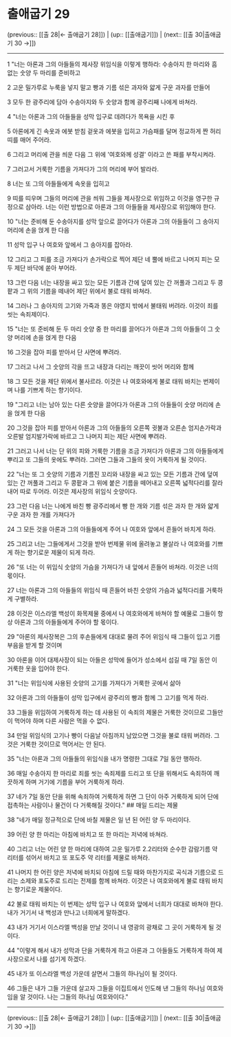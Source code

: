 # 출애굽기 29

(previous:: [[출 28|← 출애굽기 28]]) | (up:: [[출애굽기]]) | (next:: [[출 30|출애굽기 30 →]])

***




1 
"너는 아론과 그의 아들들의 제사장 위임식을 이렇게 행하라: 수송아지 한 마리와 흠 없는 숫양 두 마리를 준비하고 



2 
고운 밀가루로 누룩을 넣지 말고 빵과 기름 섞은 과자와 얇게 구운 과자를 만들어 



3 
모두 한 광주리에 담아 수송아지와 두 숫양과 함께 광주리째 나에게 바쳐라. 



4 
"너는 아론과 그의 아들들을 성막 입구로 데려다가 목욕을 시킨 후 



5 
아론에게 긴 속옷과 에봇 받침 겉옷과 에봇을 입히고 가슴패를 달며 정교하게 짠 허리띠를 매어 주어라. 



6 
그리고 머리에 관을 씌운 다음 그 위에 '여호와께 성결' 이라고 쓴 패를 부착시켜라. 



7 
그러고서 거룩한 기름을 가져다가 그의 머리에 부어 발라라. 



8 
너는 또 그의 아들들에게 속옷을 입히고 



9 
띠를 띠우며 그들의 머리에 관을 씌워 그들을 제사장으로 위임하고 이것을 영구한 규정으로 삼아라. 너는 이런 방법으로 아론과 그의 아들들을 제사장으로 위임해야 한다. 



10 
"너는 준비해 둔 수송아지를 성막 앞으로 끌어다가 아론과 그의 아들들이 그 송아지 머리에 손을 얹게 한 다음 



11 
성막 입구 나 여호와 앞에서 그 송아지를 잡아라. 



12 
그리고 그 피를 조금 가져다가 손가락으로 찍어 제단 네 뿔에 바르고 나머지 피는 모두 제단 바닥에 쏟아 부어라. 



13 
그런 다음 너는 내장을 싸고 있는 모든 기름과 간에 덮여 있는 간 꺼풀과 그리고 두 콩팥과 그 위의 기름을 떼내어 제단 위에서 불로 태워 바쳐라. 



14 
그러나 그 송아지의 고기와 가죽과 똥은 야영지 밖에서 불태워 버려라. 이것이 죄를 씻는 속죄제이다. 



15 
"너는 또 준비해 둔 두 마리 숫양 중 한 마리를 끌어다가 아론과 그의 아들들이 그 숫양 머리에 손을 얹게 한 다음 



16 
그것을 잡아 피를 받아서 단 사면에 뿌려라. 



17 
그러고 나서 그 숫양의 각을 뜨고 내장과 다리는 깨끗이 씻어 머리와 함께 



18 
그 모든 것을 제단 위에서 불사르라. 이것은 나 여호와에게 불로 태워 바치는 번제이며 나를 기쁘게 하는 향기이다. 



19 
"그리고 너는 남아 있는 다른 숫양을 끌어다가 아론과 그의 아들들이 숫양 머리에 손을 얹게 한 다음 



20 
그것을 잡아 피를 받아서 아론과 그의 아들들의 오른쪽 귓불과 오른손 엄지손가락과 오른발 엄지발가락에 바르고 그 나머지 피는 제단 사면에 뿌려라. 



21 
그러고 나서 너는 단 위의 피와 거룩한 기름을 조금 가져다가 아론과 그의 아들들에게 뿌리고 또 그들의 옷에도 뿌려라. 그러면 그들과 그들의 옷이 거룩하게 될 것이다. 



22 
"너는 또 그 숫양의 기름과 기름진 꼬리와 내장을 싸고 있는 모든 기름과 간에 덮여 있는 간 꺼풀과 그리고 두 콩팥과 그 위에 붙은 기름을 떼어내고 오른쪽 넓적다리를 잘라내어 따로 두어라. 이것은 제사장의 위임식 숫양이다. 



23 
그런 다음 너는 나에게 바친 빵 광주리에서 빵 한 개와 기름 섞은 과자 한 개와 얇게 구운 과자 한 개를 가져다가 



24 
그 모든 것을 아론과 그의 아들들에게 주어 나 여호와 앞에서 흔들어 바치게 하라. 



25 
그리고 너는 그들에게서 그것을 받아 번제물 위에 올려놓고 불살라 나 여호와를 기쁘게 하는 향기로운 제물이 되게 하라. 



26 
"또 너는 이 위임식 숫양의 가슴을 가져다가 내 앞에서 흔들어 바쳐라. 이것은 너의 몫이다. 



27 
너는 아론과 그의 아들들의 위임식 때 흔들어 바친 숫양의 가슴과 넓적다리를 거룩하게 구별하라. 



28 
이것은 이스라엘 백성이 화목제물 중에서 나 여호와에게 바쳐야 할 예물로 그들이 항상 아론과 그의 아들들에게 주어야 할 몫이다. 



29 
"아론의 제사장복은 그의 후손들에게 대대로 물려 주어 위임식 때 그들이 입고 기름 부음을 받게 할 것이며 



30 
아론을 이어 대제사장이 되는 아들은 성막에 들어가 성소에서 섬길 때 7일 동안 이 거룩한 옷을 입어야 한다. 



31 
"너는 위임식에 사용된 숫양의 고기를 가져다가 거룩한 곳에서 삶아 



32 
아론과 그의 아들들이 성막 입구에서 광주리의 빵과 함께 그 고기를 먹게 하라. 



33 
그들을 위임하여 거룩하게 하는 데 사용된 이 속죄의 제물은 거룩한 것이므로 그들만이 먹어야 하며 다른 사람은 먹을 수 없다. 



34 
만일 위임식의 고기나 빵이 다음날 아침까지 남았으면 그것을 불로 태워 버려라. 그것은 거룩한 것이므로 먹어서는 안 된다. 



35 
"너는 아론과 그의 아들들의 위임식을 내가 명령한 그대로 7일 동안 행하라. 



36 
매일 수송아지 한 마리로 죄를 씻는 속죄제를 드리고 또 단을 위해서도 속죄하여 깨끗하게 하며 거기에 기름을 부어 거룩하게 하라. 



37 
네가 7일 동안 단을 위해 속죄하여 거룩하게 하면 그 단이 아주 거룩하게 되어 단에 접촉하는 사람이나 물건이 다 거룩해질 것이다." ## 매일 드리는 제물 



38 
"네가 매일 정규적으로 단에 바칠 제물은 일 년 된 어린 양 두 마리이다. 



39 
어린 양 한 마리는 아침에 바치고 또 한 마리는 저녁에 바쳐라. 



40 
그리고 너는 어린 양 한 마리에 대하여 고운 밀가루 2.2리터와 순수한 감람기름 약 리터를 섞어서 바치고 또 포도주 약 리터를 제물로 바쳐라. 



41 
나머지 한 어린 양은 저녁에 바치되 아침에 드릴 때와 마찬가지로 곡식과 기름으로 드리는 소제와 포도주로 드리는 전제를 함께 바쳐라. 이것은 나 여호와에게 불로 태워 바치는 향기로운 제물이다. 



42 
불로 태워 바치는 이 번제는 성막 입구 나 여호와 앞에서 너희가 대대로 바쳐야 한다. 내가 거기서 내 백성과 만나고 너희에게 말하겠다. 



43 
내가 거기서 이스라엘 백성을 만날 것이니 내 영광의 광채로 그 곳이 거룩하게 될 것이다. 



44 
"이렇게 해서 내가 성막과 단을 거룩하게 하고 아론과 그 아들들도 거룩하게 하여 제사장으로서 나를 섬기게 하겠다. 



45 
내가 또 이스라엘 백성 가운데 살면서 그들의 하나님이 될 것이다. 



46 
그들은 내가 그들 가운데 살고자 그들을 이집트에서 인도해 낸 그들의 하나님 여호와임을 알 것이다. 나는 그들의 하나님 여호와이다."

***

(previous:: [[출 28|← 출애굽기 28]]) | (up:: [[출애굽기]]) | (next:: [[출 30|출애굽기 30 →]])
